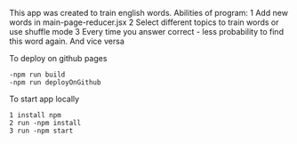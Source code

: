 This app was created to train english words.
Abilities of program:
1 Add new words in main-page-reducer.jsx
2 Select different topics to train words or use shuffle mode
3 Every time you answer correct - less probability to find this word again. And vice versa

To deploy on github pages

    -npm run build
    -npm run deployOnGithub

To start app locally

    1 install npm
    2 run -npm install
    3 run -npm start
